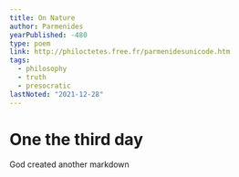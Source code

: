 ```yaml
---
title: On Nature
author: Parmenides
yearPublished: -480
type: poem
link: http://philoctetes.free.fr/parmenidesunicode.htm
tags:
  - philosophy
  - truth
  - presocratic
lastNoted: "2021-12-28"
---
```


# One the third day

God created another markdown
